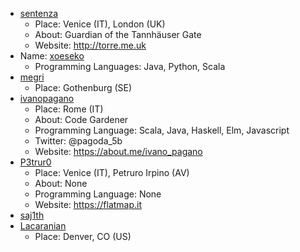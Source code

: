 - [sentenza](https://github.com/sentenza)
  - Place: Venice (IT), London (UK)
  - About: Guardian of the Tannhäuser Gate
  - Website: http://torre.me.uk
- Name: [xoeseko](https://github.com/xoeseko)
  - Programming Languages: Java, Python, Scala
- [megri](https://github.com/megri)
  - Place: Gothenburg (SE)
- [ivanopagano](https://github.com/ivanopagano)
  - Place: Rome (IT)
  - About: Code Gardener
  - Programming Language: Scala, Java, Haskell, Elm, Javascript
  - Twitter: @pagoda_5b
  - Website: https://about.me/ivano_pagano
- [P3trur0](https://github.com/P3trur0)
  - Place: Venice (IT), Petruro Irpino (AV)
  - About: None
  - Programming Language: None
  - Website: https://flatmap.it
- [saj1th](https://github.com/saj1th)
- [Lacaranian](https://github.com/Lacaranian)
  - Place: Denver, CO (US)